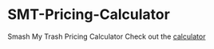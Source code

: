 # SMT-Pricing-Calculator
Smash My Trash Pricing Calculator
Check out the [calculator](https://apollosolo.github.io/SMT-Pricing-Calculator/)

